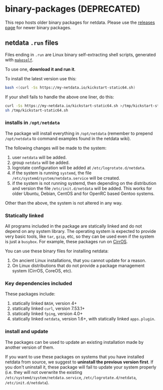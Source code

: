 # binary-packages (**DEPRECATED**)

This repo hosts older binary packages for netdata. Please use the [releases page](https://github.com/netdata/netdata/releases) for newer binary packages.

## netdata `.run` files

Files ending in `.run` are Linux binary self-extracting shell scripts, generated with [`makeself`](https://github.com/megastep/makeself).

To use one, **download it and run it**.

To install the latest version use this:

```sh
bash <(curl -Ss https://my-netdata.io/kickstart-static64.sh)
```

If your shell fails to handle the above one liner, do this:

```sh
curl -Ss https://my-netdata.io/kickstart-static64.sh >/tmp/kickstart-static64.sh
sh /tmp/kickstart-static64.sh
```

### installs in `/opt/netdata`

The package will install everything in `/opt/netdata` (remember to prepend `/opt/netdata` to command examples found in the netdata wiki).

The following changes will be made to the system:

1. user `netdata` will be added.
2. group `netdata` will be added.
3. logrotate configuration will be added at `/etc/logrotate.d/netdata`.
4. if the system is running `systemd`, the file `/etc/systemd/system/netdata.service` will be created.
5. if the system is not running systemd, then depending on the distribution and version the file `/etc/init.d/netdata` will be added. This works for older Ubuntu, Debian, CentOS and for OpenRC based Gentoo systems.

Other than the above, the system is not altered in any way.

### Statically linked

All programs included in the package are statically linked and do not depend on any
system library. The operating system is expected to provide very basic tools, like
`tar`, `gzip`, etc, so they can be used even if the system is just a `busybox`.
For example, these packages run on [CirrOS](https://launchpad.net/cirros).

You can use these binary files for installing netdata:

1. On ancient Linux installations, that you cannot update for a reason.
2. On Linux distributions that do not provide a package management system (CirrOS, CoreOS, etc).

### Key dependencies included

These packages include:

1. statically linked `BASH`, version 4+
2. statically linked `curl`, version 7.53.1+
3. statically linked `fping`, version 4.0+
4. statically linked `netdata`, version 1.6+, with statically linked `apps.plugin`.

### install and update

The packages can be used to update an existing installation made by another version of them.

If you want to use these packages on systems that you have installed netdata from source,
we suggest to **uninstall the previous version first**. If you don't uninstall it, these
package will fail to update your system properly (i.e. they will not overwrite the existing
`/etc/systemd/system/netdata.service`, `/etc/logrotate.d/netdata`, `/etc/init.d/netdata`).
